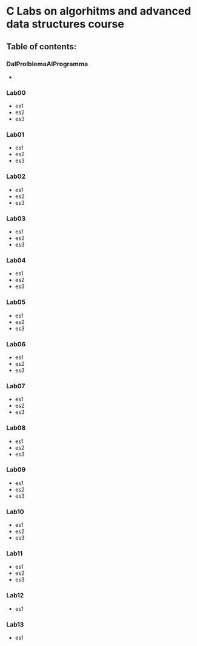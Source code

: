 # C Labs on algorhitms and advanced data structures course
## Table of contents:
### DalProlblemaAlProgramma
  *
### Lab00
  * es1
  * es2
  * es3

### Lab01
  * es1
  * es2
  * es3
  
### Lab02
  * es1
  * es2
  * es3
  
### Lab03
  * es1
  * es2
  * es3
  
### Lab04
  * es1
  * es2
  * es3
  
### Lab05
  * es1
  * es2
  * es3
  
### Lab06
  * es1
  * es2
  * es3
  
### Lab07
  * es1
  * es2
  * es3
  
### Lab08
  * es1
  * es2
  * es3
  
### Lab09
  * es1
  * es2
  * es3
  
### Lab10
  * es1
  * es2
  * es3
  
### Lab11
  * es1
  * es2
  * es3
  
### Lab12
  * es1
  
### Lab13
  * es1
